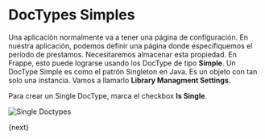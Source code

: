 <!-- add-breadcrumbs -->
# DocTypes Simples

Una aplicación normalmente va a tener una página de configuración. En nuestra aplicación, podemos definir una página donde específiquemos el período de prestamos. Necesitaremos almacenar esta propiedad. En Frappe, esto puede lograrse usando los DocType de tipo **Simple**. Un DocType Simple es como el patrón Singleton en Java. Es un objeto con tan solo una instancia. Vamos a llamarlo **Library Managment Settings**.

Para crear un Single DocType, marca el checkbox **Is Single**.

<img class="screenshot" alt="Single Doctypes" src="/docs/assets/img/tab_single.png">

{next}
